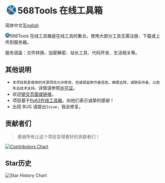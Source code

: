 # <img height="30" style="margin: -3px 5px;" src="./img/icon.svg" />568Tools 在线工具箱

简体中文|[English](https://github.com/PJ-568/568tools/blob/main/README_EN.md)

<img height="15" src="./img/icon.svg" />568Tools 在线工具箱是在线工具的集合。使用大部分工具无需注册、下载或上传到服务器。

服务涵盖：文件转换、加密解密、站长工具、代码开发、生活相关等。

## 其他说明

* `本项目和其使用的开源项目允许修改，但请保留原作者信息。确需去除，请联系作者，以免失去技术支持。`详情请参照[许可证](https://Tools.pj568.eu.org/license)。
* 欢迎[提交页面或链接](https://Tools.pj568.eu.org/application)。
* 项目基于[fly63在线工具箱](https://github.com/mydearcc/tools)，向他们表示诚挚的感谢！
* 出现 BUG 请提出`Issue`，我会修复。

## 贡献者们

> 感谢所有让这个项目变得更好的贡献者们！

[![Contributors Chart](https://contrib.rocks/image?repo=PJ-568/568tools)](https://github.com/PJ-568/568tools/graphs/contributors)

## Star历史

![Star History Chart](https://api.star-history.com/svg?repos=PJ-568/568tools&type=Date)
